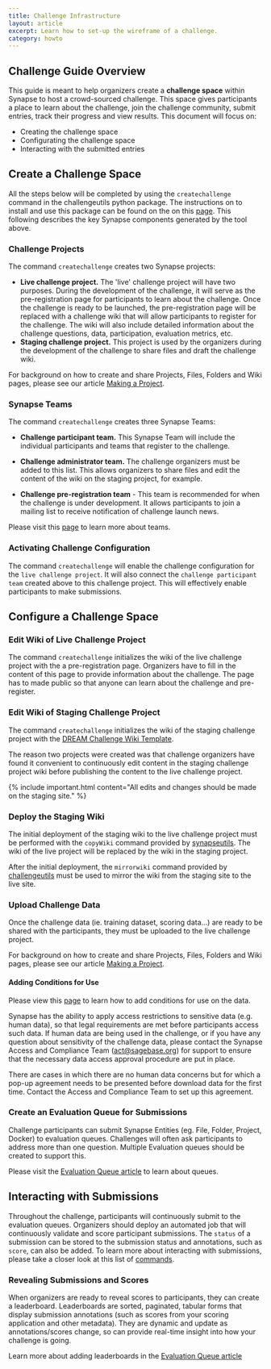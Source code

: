```yaml
---
title: Challenge Infrastructure
layout: article
excerpt: Learn how to set-up the wireframe of a challenge. 
category: howto
---
```



## Challenge Guide Overview

This guide is meant to help organizers create a **challenge space** within Synapse to host a crowd-sourced challenge.  This space gives participants a place to learn about the challenge, join the challenge community, submit entries, track their progress and view results.  This document will focus on:

* Creating the challenge space
* Configurating the challenge space
* Interacting with the submitted entries


## Create a Challenge Space

All the steps below will be completed by using the `createchallenge` command in the challengeutils python package.  The instructions on to install and use this package can be found on the on this [page](https://github.com/Sage-Bionetworks/challengeutils).  This following describes the key Synapse components generated by the tool above.


### Challenge Projects

The command `createchallenge` creates two Synapse projects:

- **Live challenge project.** The 'live' challenge project will have two purposes.  During the development of the challenge, it will serve as the pre-registration page for participants to learn about the challenge.  Once the challenge is ready to be launched, the pre-registration page will be replaced with a challenge wiki that will allow participants to register for the challenge.  The wiki will also include detailed information about the challenge questions, data, participation, evaluation metrics, etc.
- **Staging challenge project.** This project is used by the organizers during the development of the challenge to share files and draft the challenge wiki.

For background on how to create and share Projects, Files, Folders and Wiki pages, please see our article [Making a Project](/articles/making_a_project.html).


### Synapse Teams

The command `createchallenge` creates three Synapse Teams:

* **Challenge participant team.** This Synapse Team will include the individual participants and teams that register to the challenge.

* **Challenge administrator team.** The challenge organizers must be added to this list. This allows organizers to share files and edit the content of the wiki on the staging project, for example.

* **Challenge pre-registration team** - This team is recommended for when the challenge is under development.  It allows participants to join a mailing list to receive notification of challenge launch news.

Please visit this [page](/articles/teams.html) to learn more about teams.


### Activating Challenge Configuration

The command `createchallenge` will enable the challenge configuration for the `live challenge project`.  It will also connect the `challenge participant team` created above to this challenge project.  This will effectively enable participants to make submissions.


## Configure a Challenge Space


### Edit Wiki of Live Challenge Project

The command `createchallenge` initializes the wiki of the live challenge project with the a pre-registration page.   Organizers have to fill in the content of this page to provide information about the challenge.  The page has to made public so that anyone can learn about the challenge and pre-register.


### Edit Wiki of Staging Challenge Project

The command `createchallenge` initializes the wiki of the staging challenge project with the [DREAM Challenge Wiki Template](https://www.synapse.org/#!Synapse:syn18058986/wiki/). 

The reason two projects were created was that challenge organizers have found it convenient to continuously edit content in the staging challenge project wiki before publishing the content to the live challenge project.

{% include important.html content="All edits and changes should be made on the staging site." %}


### Deploy the Staging Wiki

The initial deployment of the staging wiki to the live challenge project must be performed with the `copyWiki` command provided by [synapseutils](https://github.com/Sage-Bionetworks/synapsePythonClient).  The wiki of the live project will be replaced by the wiki in the staging project.  

After the initial deployment, the `mirrorwiki` command provided by [challengeutils](https://github.com/Sage-Bionetworks/challengeutils) must be used to mirror the wiki from the staging site to the live site.


### Upload Challenge Data

Once the challenge data (ie. training dataset, scoring data...) are ready to be shared with the participants, they must be uploaded to the live challenge project.  

For background on how to create and share Projects, Files, Folders and Wiki pages, please see our article [Making a Project](/articles/making_a_project.html).


#### Adding Conditions for Use

Please view this [page](/articles/access_controls.html) to learn how to add conditions for use on the data.

Synapse has the ability to apply access restrictions to sensitive data (e.g. human data), so that legal requirements are met before participants access such data.  If human data are being used in the challenge, or if you have any question about sensitivity of the challenge data, please contact the Synapse Access and Compliance Team (act@sagebase.org) for support to ensure that the necessary data access approval procedure are put in place. 

There are cases in which there are no human data concerns but for which a pop-up agreement needs to be presented before download data for the first time.  Contact the Access and Compliance Team to set up this agreement. 


### Create an Evaluation Queue for Submissions

Challenge participants can submit Synapse Entities (eg. File, Folder, Project, Docker) to evaluation queues.  Challenges will often ask participants to address more than one question.  Multiple Evaluation queues should be created to support this.

Please visit the [Evaluation Queue article](/articles/evaluation_queues.html) to learn about queues.


## Interacting with Submissions

Throughout the challenge, participants will continuously submit to the evaluation queues.  Organizers should deploy an automated job that will continuously validate and score participant submissions.  The `status` of a submission can be stored to the submission status and annotations, such as `score`, can also be added. To learn more about interacting with submissions, please take a closer look at this list of [commands](https://python-docs.synapse.org/build/html/index.html#evaluations).  


### Revealing Submissions and Scores

When organizers are ready to reveal scores to participants, they can create a leaderboard. Leaderboards are sorted, paginated, tabular forms that display submission annotations (such as scores from your scoring application and other metadata). They are dynamic and update as annotations/scores change, so can provide real-time insight into how your challenge is going. 

Learn more about adding leaderboards in the [Evaluation Queue article](/articles/evaluation_queues.html)


